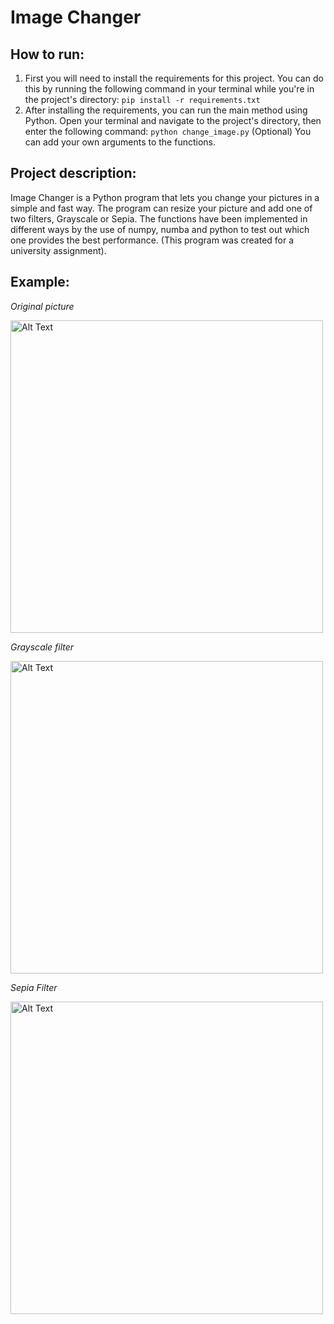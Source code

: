 # Image Changer

## How to run:
1. First you will need to install the requirements for this project. You can do this by running the following command
   in your terminal while you're in the project's directory: `pip install -r requirements.txt`
2. After installing the requirements, you can run the main method using Python. Open your terminal and navigate to the project's directory,
   then enter the following command: `python change_image.py`
(Optional) You can add your own arguments to the functions.

## Project description:
Image Changer is a Python program that lets you change your pictures in a simple and fast way. The program can resize your picture and add
one of two filters, Grayscale or Sepia. The functions have been implemented in different ways by the use of numpy, numba and python to test out 
which one provides the best performance. (This program was created for a university assignment).

## Example:
*Original picture*

<img src="https://github.com/A1ekr0/Image_Changer/blob/main/test.jpg" alt="Alt Text" width="500"/> 

*Grayscale filter*

<img src="https://github.com/A1ekr0/Image_Changer/blob/main/gray_test.jpg" alt="Alt Text" width="500"/> 

*Sepia Filter*

<img src="https://github.com/A1ekr0/Image_Changer/blob/main/sepia_test.jpg" alt="Alt Text" width="500"/> 
